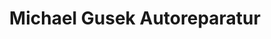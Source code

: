 ---
title: "Michael Gusek Autoreparatur"
url: /hannover/michael-gusek-autoreparatur/
shop: Autowerkstatt
---